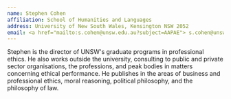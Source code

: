 ```yaml
---
name: Stephen Cohen  
affiliation: School of Humanities and Languages
address: University of New South Wales, Kensington NSW 2052
email: <a href="mailto:s.cohen@unsw.edu.au?subject=AAPAE"> s.cohen@unsw.edu.au </a>
---
```


Stephen is the director of UNSW's graduate programs in professional ethics. He also works outside the university, consulting to public and private sector organisations, the professions, and peak bodies in matters concerning ethical performance. He publishes in the areas of business and professional ethics, moral reasoning, political philosophy, and the philosophy of law.
